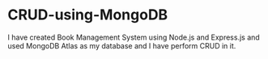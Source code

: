 # CRUD-using-MongoDB
I have created Book Management System using Node.js and Express.js and used MongoDB Atlas as my database and I have perform CRUD in it.
